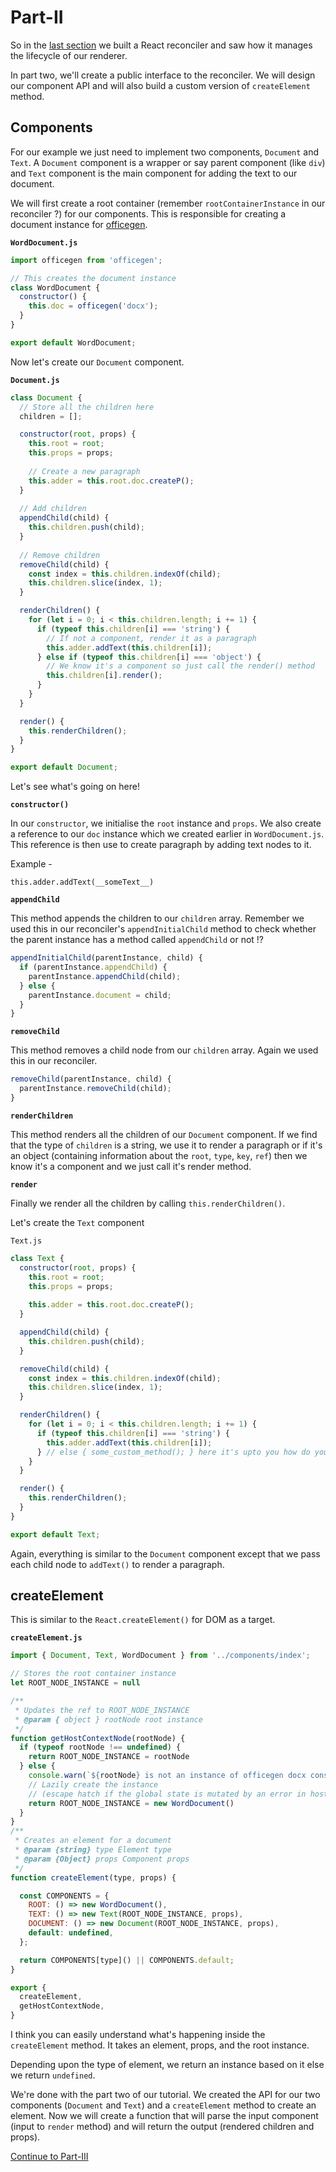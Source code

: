 # Part-II

So in the [last section](./part-one.md) we built a React reconciler and saw how it manages the lifecycle of our renderer.

In part two, we'll create a public interface to the reconciler. We will design our component API and will also build a custom version
of `createElement` method.

## Components

For our example we just need to implement two components, `Document` and `Text`. A `Document` component is a wrapper or say parent
component (like `div`) and `Text` component is the main component for adding the text to our document.

We will first create a root container (remember `rootContainerInstance` in our reconciler ?) for our components. This is responsible
for creating a document instance for [officegen](https://github.com/Ziv-Barber/officegen).

**`WordDocument.js`**

```js
import officegen from 'officegen';

// This creates the document instance
class WordDocument {
  constructor() {
    this.doc = officegen('docx');
  }
}

export default WordDocument;
```

Now let's create our `Document` component.

**`Document.js`**

```js
class Document {
  // Store all the children here
  children = [];

  constructor(root, props) {
    this.root = root;
    this.props = props;
    
    // Create a new paragraph
    this.adder = this.root.doc.createP();
  }
  
  // Add children
  appendChild(child) {
    this.children.push(child);
  }
  
  // Remove children
  removeChild(child) {
    const index = this.children.indexOf(child);
    this.children.slice(index, 1);
  }

  renderChildren() {
    for (let i = 0; i < this.children.length; i += 1) {
      if (typeof this.children[i] === 'string') {
        // If not a component, render it as a paragraph
        this.adder.addText(this.children[i]);
      } else if (typeof this.children[i] === 'object') {
        // We know it's a component so just call the render() method
        this.children[i].render();
      }
    }
  }

  render() {
    this.renderChildren();
  }
}

export default Document;

```

Let's see what's going on here!

**`constructor()`**

In our `constructor`, we initialise the `root` instance and `props`. We also create a reference to our `doc` instance which we created earlier in `WordDocument.js`. This reference is then 
use to create paragraph by adding text nodes to it.

Example - 

```
this.adder.addText(__someText__)
```

**`appendChild`**

This method appends the children to our `children` array. Remember we used this in our reconciler's `appendInitialChild` method to check whether the
parent instance has a method called `appendChild` or not !?

```js
appendInitialChild(parentInstance, child) {
  if (parentInstance.appendChild) {
    parentInstance.appendChild(child);
  } else {
    parentInstance.document = child;
  }
}
```

**`removeChild`**

This method removes a child node from our `children` array. Again we used this in our reconciler.

```js
removeChild(parentInstance, child) {
  parentInstance.removeChild(child);
}
```

**`renderChildren`**

This method renders all the children of our `Document` component. If we find that the type of `children` is a string, we use it to
render a paragraph or if it's an object (containing information about the `root`, `type`, `key`, `ref`) then we know it's a
component and we just call it's render method.

**`render`**

Finally we render all the children by calling `this.renderChildren()`.

Let's create the `Text` component

`Text.js`

```js
class Text {
  constructor(root, props) {
    this.root = root;
    this.props = props;
    
    this.adder = this.root.doc.createP();
  }

  appendChild(child) {
    this.children.push(child);
  }

  removeChild(child) {
    const index = this.children.indexOf(child);
    this.children.slice(index, 1);
  }

  renderChildren() {
    for (let i = 0; i < this.children.length; i += 1) {
      if (typeof this.children[i] === 'string') {
        this.adder.addText(this.children[i]);
      } // else { some_custom_method(); } here it's upto you how do you handle the nested components. For our example, we won't go into much details.
    }
  }

  render() {
    this.renderChildren();
  }
}

export default Text;

```

Again, everything is similar to the `Document` component except that we pass each child node to `addText()` to render a paragraph.

## createElement

This is similar to the `React.createElement()` for DOM as a target.

**`createElement.js`**

```js
import { Document, Text, WordDocument } from '../components/index';

// Stores the root container instance
let ROOT_NODE_INSTANCE = null

/**
 * Updates the ref to ROOT_NODE_INSTANCE
 * @param { object } rootNode root instance
 */
function getHostContextNode(rootNode) {
  if (typeof rootNode !== undefined) {
    return ROOT_NODE_INSTANCE = rootNode
  } else {
    console.warn(`${rootNode} is not an instance of officegen docx constructor.`)    
    // Lazily create the instance
    // (escape hatch if the global state is mutated by an error in host config)
    return ROOT_NODE_INSTANCE = new WordDocument()
  }
}
/**
 * Creates an element for a document
 * @param {string} type Element type
 * @param {Object} props Component props
 */
function createElement(type, props) {

  const COMPONENTS = {
    ROOT: () => new WordDocument(),
    TEXT: () => new Text(ROOT_NODE_INSTANCE, props),
    DOCUMENT: () => new Document(ROOT_NODE_INSTANCE, props),
    default: undefined,
  };

  return COMPONENTS[type]() || COMPONENTS.default;
}

export {
  createElement,
  getHostContextNode,
}

```

I think you can easily understand what's happening inside the `createElement` method. It takes an element, props, and the root instance.

Depending upon the type of element, we return an instance based on it else we return `undefined`.

We're done with the part two of our tutorial. We created the API for our two components (`Document` and `Text`) and a `createElement` method to create an element. Now we will create a function that will parse the input component (input to `render` method) and will return the output (rendered children and props).

[Continue to Part-III](./part-three.md)
